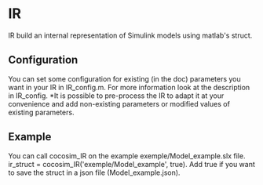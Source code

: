 # IR

IR build an internal representation of Simulink models using matlab's struct.

## Configuration
You can set some configuration for existing (in the doc) parameters you want in your IR in
IR_config.m.
For more information look at the description in IR_config.
*It is possible to pre-process the IR to adapt it at your convenience and add non-existing
parameters or modified values of existing parameters.

## Example
You can call cocosim_IR on the example exemple/Model_example.slx file.
ir_struct = cocosim_IR('exemple/Model_example', true). Add true if you want
to save the struct in a json file (Model_example.json).
